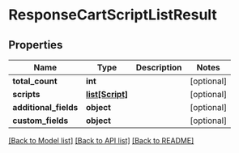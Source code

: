 # ResponseCartScriptListResult

## Properties
Name | Type | Description | Notes
------------ | ------------- | ------------- | -------------
**total_count** | **int** |  | [optional] 
**scripts** | [**list[Script]**](Script.md) |  | [optional] 
**additional_fields** | **object** |  | [optional] 
**custom_fields** | **object** |  | [optional] 

[[Back to Model list]](../README.md#documentation-for-models) [[Back to API list]](../README.md#documentation-for-api-endpoints) [[Back to README]](../README.md)


